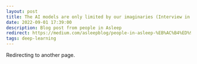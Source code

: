 ```yaml
---
layout: post
title: The AI models are only limited by our imaginaries (Interview in Korean)
date: 2022-09-01 17:39:00
description: Blog post from people in Asleep
redirect: https://medium.com/asleepblog/people-in-asleep-%EB%AC%B4%ED%95%9C%ED%95%9C-%EC%83%81%EC%83%81%EB%A0%A5%EC%9D%B4-%EB%A7%8C%EB%93%A4%EC%96%B4%EB%82%B4%EB%8A%94-ai-%EB%AA%A8%EB%8D%B8-e1a46c827bc7
tags: deep-learning
---
```


Redirecting to another page.